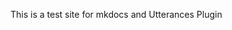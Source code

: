 
This is a test site for mkdocs and Utterances Plugin






<script src="https://utteranc.es/client.js"
        repo="sreeramvuppala/mkdocs"
        issue-term="pathname"
        theme="github-light"
        crossorigin="anonymous"
        async>
</script>